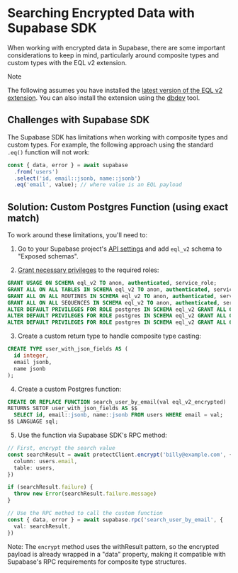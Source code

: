 # Searching Encrypted Data with Supabase SDK

When working with encrypted data in Supabase, there are some important considerations to keep in mind, particularly around composite types and custom types with the EQL v2 extension.

> [!NOTE]
> The following assumes you have installed the [latest version of the EQL v2 extension](https://github.com/cipherstash/encrypt-query-language/releases).
> You can also install the extension using the [dbdev](https://database.dev/cipherstash/eql) tool.

## Challenges with Supabase SDK

The Supabase SDK has limitations when working with composite types and custom types. For example, the following approach using the standard `.eq()` function will not work:

```typescript
const { data, error } = await supabase
  .from('users')
  .select('id, email::jsonb, name::jsonb')
  .eq('email', value); // where value is an EQL payload
```

## Solution: Custom Postgres Function (using exact match)

To work around these limitations, you'll need to:

1. Go to your Supabase project's [API settings](https://supabase.com/dashboard/project/_/settings/api) and add `eql_v2` schema to "Exposed schemas".

2. [Grant necessary privileges](https://supabase.com/docs/guides/api/using-custom-schemas) to the required roles:
```sql
GRANT USAGE ON SCHEMA eql_v2 TO anon, authenticated, service_role;
GRANT ALL ON ALL TABLES IN SCHEMA eql_v2 TO anon, authenticated, service_role;
GRANT ALL ON ALL ROUTINES IN SCHEMA eql_v2 TO anon, authenticated, service_role;
GRANT ALL ON ALL SEQUENCES IN SCHEMA eql_v2 TO anon, authenticated, service_role;
ALTER DEFAULT PRIVILEGES FOR ROLE postgres IN SCHEMA eql_v2 GRANT ALL ON TABLES TO anon, authenticated, service_role;
ALTER DEFAULT PRIVILEGES FOR ROLE postgres IN SCHEMA eql_v2 GRANT ALL ON ROUTINES TO anon, authenticated, service_role;
ALTER DEFAULT PRIVILEGES FOR ROLE postgres IN SCHEMA eql_v2 GRANT ALL ON SEQUENCES TO anon, authenticated, service_role;
```

3. Create a custom return type to handle composite type casting:
```sql
CREATE TYPE user_with_json_fields AS (
  id integer,
  email jsonb,
  name jsonb
);
```

4. Create a custom Postgres function:
```sql
CREATE OR REPLACE FUNCTION search_user_by_email(val eql_v2_encrypted)
RETURNS SETOF user_with_json_fields AS $$
  SELECT id, email::jsonb, name::jsonb FROM users WHERE email = val;
$$ LANGUAGE sql;
```

5. Use the function via Supabase SDK's RPC method:
```typescript
// First, encrypt the search value
const searchResult = await protectClient.encrypt('billy@example.com', {
  column: users.email,
  table: users,
})

if (searchResult.failure) {
  throw new Error(searchResult.failure.message)
}

// Use the RPC method to call the custom function
const { data, error } = await supabase.rpc('search_user_by_email', {
  val: searchResult,
})
```

Note: The `encrypt` method uses the withResult pattern, so the encrypted payload is already wrapped in a "data" property, making it compatible with Supabase's RPC requirements for composite type structures.